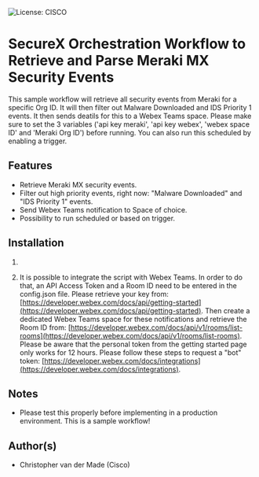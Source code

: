 ![License: CISCO](https://img.shields.io/badge/License-CISCO-blue.svg)

# SecureX Orchestration Workflow to Retrieve and Parse Meraki MX Security Events
This sample workflow will retrieve all security events from Meraki for a specific Org ID. It will then filter out Malware Downloaded and IDS Priority 1 events. It then sends deatils for this to a Webex  Teams space. Please make sure to set the 3 variables ('api key meraki', 'api key webex', 'webex space ID' and 'Meraki Org ID') before running. You can also run this  scheduled by enabling a trigger.

## Features
* Retrieve Meraki MX security events.
* Filter out high priority events, right now: "Malware Downloaded" and "IDS Priority 1" events.
* Send Webex Teams notification to Space of choice.
* Possibility to run scheduled or based on trigger.

## Installation
1. 

6. It is possible to integrate the script with Webex Teams. In order to do that, an API Access Token and a Room ID need to be entered in the config.json file. Please retrieve your key from: [https://developer.webex.com/docs/api/getting-started](https://developer.webex.com/docs/api/getting-started). Then create a dedicated Webex Teams space for these notifications and retrieve the Room ID from: [https://developer.webex.com/docs/api/v1/rooms/list-rooms](https://developer.webex.com/docs/api/v1/rooms/list-rooms). Please be aware that the personal token from the getting started page only works for 12 hours. Please follow these steps to request a "bot" token: [https://developer.webex.com/docs/integrations](https://developer.webex.com/docs/integrations). 


## Notes

* Please test this properly before implementing in a production environment. This is a sample workflow!

## Author(s)

* Christopher van der Made (Cisco)
